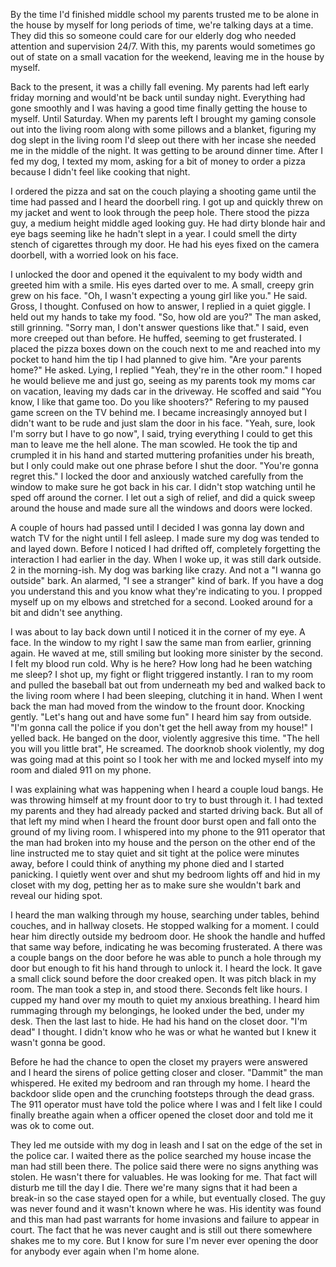 By the time I'd finished middle school my parents trusted me to be alone in the house by myself for long periods of time, we're talking days at a time. They did this so someone could care for our elderly dog who needed attention and supervision 24/7. With this, my parents would sometimes go out of state on a small vacation for the weekend, leaving me in the house by myself. 

Back to the present, it was a chilly fall evening. My parents had left early friday morning and would'nt be back until sunday night. Everything had gone smoothly and I was having a good time finally getting the house to myself. Until Saturday. When my parents left I brought my gaming console out into the living room along with some pillows and a blanket, figuring my dog slept in the living room I'd sleep out there with her incase she needed me in the middle of the night. It was getting to be around dinner time. After I fed my dog, I texted my mom, asking for a bit of money to order a pizza because I didn't feel like cooking that night. 

I ordered the pizza and sat on the couch playing a shooting game until the time had passed and I heard the doorbell ring. I got up and quickly threw on my jacket and went to look through the peep hole. There stood the pizza guy, a medium height middle aged looking guy. He had dirty blonde hair and eye bags seeming like he hadn't slept in a year. I could smell the dirty stench of cigarettes through my door. He had his eyes fixed on the camera doorbell, with a worried look on his face. 

I unlocked the door and opened it the equivalent to my body width and greeted him with a smile. His eyes darted over to me. A small, creepy grin grew on his face. "Oh, I wasn't expecting a young girl like you." He said. Gross, I thought. Confused on how to answer, I replied in a quiet giggle. I held out my hands to take my food. "So, how old are you?" The man asked, still grinning. "Sorry man, I don't answer questions like that." I said, even more creeped out than before. He huffed, seeming to get frusterated. I placed the pizza boxes down on the couch next to me and reached into my pocket to hand him the tip I had planned to give him. "Are your parents home?" He asked. Lying, I replied "Yeah, they're in the other room." I hoped he would believe me and just go, seeing as my parents took my moms car on vacation, leaving my dads car in the driveway. He scoffed and said "You know, I like that game too. Do you like shooters?" Refering to my paused game screen on the TV behind me. I became increasingly annoyed but I didn't want to be rude and just slam the door in his face. "Yeah, sure, look I'm sorry but I have to go now", I said, trying everything I could to get this man to leave me the hell alone. The man scowled. He took the tip and crumpled it in his hand and started muttering profanities under his breath, but I only could make out one phrase before I shut the door. "You're gonna regret this." I locked the door and anxiously watched carefully from the window to make sure he got back in his car. I didn't stop watching until he sped off around the corner. I let out a sigh of relief, and did a quick sweep around the house and made sure all the windows and doors were locked. 

A couple of hours had passed until I decided I was gonna lay down and watch TV for the night until I fell asleep. I made sure my dog was tended to and layed down. Before I noticed I had drifted off, completely forgetting the interaction I had earlier in the day. When I woke up, it was still dark outside. 2 in the morning-ish. My dog was barking like crazy. And not a "I wanna go outside" bark. An alarmed, "I see a stranger" kind of bark. If you have a dog you understand this and you know what they're indicating to you. I propped myself up on my elbows and stretched for a second. Looked around for a bit and didn't see anything. 

I was about to lay back down until I noticed it in the corner of my eye. A face. In the window to my right I saw the same man from earlier, grinning again. He waved at me, still smiling but looking more sinister by the second. I felt my blood run cold. Why is he here? How long had he been watching me sleep? I shot up, my fight or flight triggered instantly. I ran to my room and pulled the baseball bat out from underneath my bed and walked back to the living room where I had been sleeping, clutching it in hand. When I went back the man had moved from the window to the frount door. Knocking gently. "Let's hang out and have some fun" I heard him say from outside. "I'm gonna call the police if you don't get the hell away from my house!" I yelled back. He banged on the door, violently aggresive this time. "The hell you will you little brat", He screamed. The doorknob shook violently, my dog was going mad at this point so I took her with me and locked myself into my room and dialed 911 on my phone. 

I was explaining what was happening when I heard a couple loud bangs. He was throwing himself at my frount door to try to bust through it. I had texted my parents and they had already packed and started driving back. But all of that left my mind when I heard the frount door burst open and fall onto the ground of my living room. I whispered into my phone to the 911 operator that the man had broken into my house and the person on the other end of the line instructed me to stay quiet and sit tight at the police were minutes away, before I could think of anything my phone died and I started panicking. I quietly went over and shut my bedroom lights off and hid in my closet with my dog, petting her as to make sure she wouldn't bark and reveal our hiding spot.

 I heard the man walking through my house, searching under tables, behind couches, and in hallway closets. He stopped walking for a moment. I could hear him directly outside my bedroom door. He shook the handle and huffed that same way before, indicating he was becoming frusterated. A there was a couple bangs on the door before he was able to punch a hole through my door but enough to fit his hand through to unlock it. I heard the lock. It gave a small click sound before the door creaked open. It was pitch black in my room. The man took a step in, and stood there. Seconds felt like hours. I cupped my hand over my mouth to quiet my anxious breathing. I heard him rummaging through my belongings, he looked under the bed, under my desk. Then the last last to hide. He had his hand on the closet door. "I'm dead" I thought. I didn't know who he was or what he wanted but I knew it wasn't gonna be good. 

Before he had the chance to open the closet my prayers were answered and I heard the sirens of police getting closer and closer. "Dammit" the man whispered. He exited my bedroom and ran through my home. I heard the backdoor slide open and the crunching footsteps through the dead grass. The 911 operator must have told the police where I was and I felt like I could finally breathe again when a officer opened the closet door and told me it was ok to come out. 

They led me outside with my dog in leash and I sat on the edge of the set in the police car. I waited there as the police searched my house incase the man had still been there. The police said there were no signs anything was stolen. He wasn't there for valuables. He was looking for me. That fact will disturb me till the day I die. There we're many signs that it had been a break-in so the case stayed open for a while, but eventually closed. The guy was never found and it wasn't known where he was. His identity was found and this man had past warrants for home invasions and failure to appear in court. The fact that he was never caught and is still out there somewhere shakes me to my core. But I know for sure I'm never ever opening the door for anybody ever again when I'm home alone.
